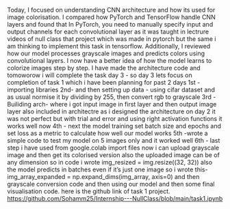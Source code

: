 Today, I focused on understanding CNN architecture and how its used for image colorisation. I compared how PyTorch and TensorFlow handle CNN layers and found that
In PyTorch, you need to manually specify input and output channels for each convolutional layer as it was taught in lectrure videos of null class that project which was made in pytorch but the same i am thinking to implement this task in tensorflow.
Additionally, I reviewed how our model processes grayscale images and predicts colors using convolutional layers. I now have a better idea of how the model learns to colorize images step by step. I have made the architecture code and tomoworow i will complete the task
day 3 - 
so day 3 lets focus on completion of task 1 which i have been planning for past 2 days 
1st - importing libraries 
2nd-  and then setting up data - using cifar dataset and as usual normise it by dividing by 255, then convert rgb to grayscale 
3rd - Builiding arch- where i got input image in first layer and then output image layer also included in architectre 
as i designed the architecture on day 2 it was not perfect but with trial and error and using right activation functions it works well now 
4th - next the model training set batch size and epochs and set loss as a metric to calculate how well our model works 
5th -wrote a simple code to test my model on 5 images only and it worked well
6th - last step i have used
from google.colab import files 
now i can upload grayscale image and then get its colorised version 
also the uploaded image can be of any dimension so in code i wrote img_resized = img.resize((32, 32)) 
also the model predicts in batches even if it’s just one image so i wrote this- img_array_expanded = np.expand_dims(img_array, axis=0) 
and then grayscale conversion code and then using our model and then some final visualisation code.
here is the github link of task 1 project.
https://github.com/Sohamm25/Internship---NullClass/blob/main/task1.ipynb
